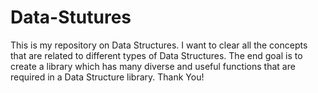 # Data-Stutures
This is my repository on Data Structures. I want to clear all the concepts that are related to different types of Data Structures. The end goal is to create a library which has many diverse and useful functions that are required in a Data Structure library. Thank You!
